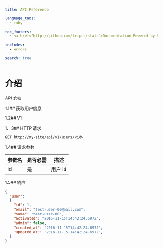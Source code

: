 ```yaml
---
title: API Reference

language_tabs:
  - ruby

toc_footers:
  - <a href='http://github.com/tripit/slate'>Documentation Powered by Slate</a>

includes:
  - errors

search: true
---
```


# 介绍

API 文档

1.1## 获取用户信息

1.2## V1

1、3## HTTP 请求

`GET http://my-site/api/v1/users/<id>`

1.4## 请求参数

参数名 | 是否必需 | 描述
--------- | ------- | -----------
id | 是 | 用户 id

1.5## 响应

```json
{
  "user":
  {
    "id": 1,
    "email": "test-user-00@mail.com",
    "name": "test-user-00",
    "activated": "2016-11-15T14:42:24.697Z",
    "admin": false,
    "created_at": "2016-11-15T14:42:24.697Z",
    "updated_at": "2016-11-15T14:42:24.697Z",
  }
}
```

